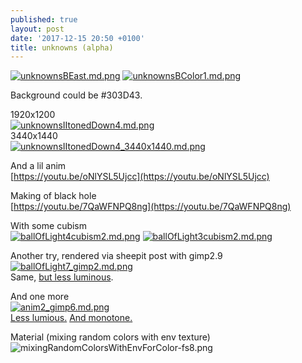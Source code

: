 ```yaml
---
published: true
layout: post
date: '2017-12-15 20:50 +0100'
title: unknowns (alpha)
---
```

[![unknownsBEast.md.png](https://cdn.scrot.moe/images/2017/11/28/unknownsBEast.md.png)](https://cdn.scrot.moe/images/2017/11/28/unknownsBEast.png)
[![unknownsBColor1.md.png](https://cdn.scrot.moe/images/2017/11/28/unknownsBColor1.md.png)](https://cdn.scrot.moe/images/2017/11/28/unknownsBColor1.png)

Background could be #303D43.

1920x1200  
[![unknownsIItonedDown4.md.png](https://cdn.scrot.moe/images/2017/11/28/unknownsIItonedDown4.md.png)](https://cdn.scrot.moe/images/2017/11/28/unknownsIItonedDown4.png)  
3440x1440  
[![unknownsIItonedDown4_3440x1440.md.png](https://cdn.scrot.moe/images/2017/11/29/unknownsIItonedDown4_3440x1440.md.png)](https://cdn.scrot.moe/images/2017/11/29/unknownsIItonedDown4_3440x1440.png)

And a lil anim  
[https://youtu.be/oNlYSL5Ujcc](https://youtu.be/oNlYSL5Ujcc)

Making of black hole  
[https://youtu.be/7QaWFNPQ8ng](https://youtu.be/7QaWFNPQ8ng)

With some cubism  
[![ballOfLight4cubism2.md.png](https://cdn.scrot.moe/images/2017/12/03/ballOfLight4cubism2.md.png)](https://cdn.scrot.moe/images/2017/12/03/ballOfLight4cubism2.png)
[![ballOfLight3cubism2.md.png](https://cdn.scrot.moe/images/2017/12/03/ballOfLight3cubism2.md.png)](https://cdn.scrot.moe/images/2017/12/03/ballOfLight3cubism2.png)

Another try, rendered via sheepit post with gimp2.9  
[![ballOfLight7_gimp2.md.png](https://cdn.scrot.moe/images/2017/12/15/ballOfLight7_gimp2.md.png)](https://cdn.scrot.moe/images/2017/12/15/ballOfLight7_gimp2.png)  
Same, [but less luminous](https://cdn.scrot.moe/images/2017/12/15/ballOfLight7_gimp3.png).

And one more  
[![anim2_gimp6.md.png](https://cdn.scrot.moe/images/2017/12/15/anim2_gimp6.md.png)](https://cdn.scrot.moe/images/2017/12/15/anim2_gimp6.png)  
[Less lumious.](https://cdn.scrot.moe/images/2017/12/15/anim2_gimp5.png) [And monotone.](https://cdn.scrot.moe/images/2017/12/15/anim2_gimp6_mono.png)

Material (mixing random colors with env texture)  
![mixingRandomColorsWithEnvForColor-fs8.png]({{site.baseurl}}/media/mixingRandomColorsWithEnvForColor-fs8.png)
